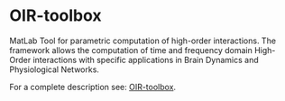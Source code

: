 # OIR-toolbox
MatLab Tool for parametric computation of high-order interactions. The framework allows the computation of time and frequency domain High-Order interactions with specific applications in Brain Dynamics and Physiological Networks.

For a complete description see: [OIR-toolbox](http://www.lucafaes.net/OIR.html).
